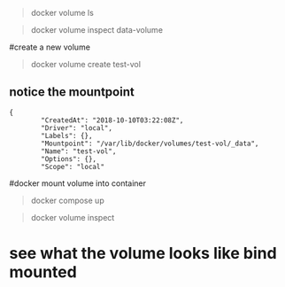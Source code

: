 > docker volume ls

> docker volume inspect data-volume

#create a new volume

> docker volume create test-vol

## notice the mountpoint

```
{
        "CreatedAt": "2018-10-10T03:22:08Z",
        "Driver": "local",
        "Labels": {},
        "Mountpoint": "/var/lib/docker/volumes/test-vol/_data",
        "Name": "test-vol",
        "Options": {},
        "Scope": "local"

```

#docker mount volume into container

> docker compose up

> docker volume inspect

# see what the volume looks like bind mounted
